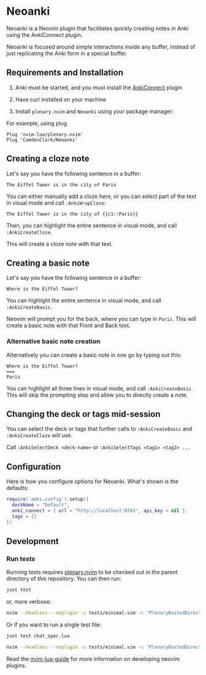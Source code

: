 # Neoanki

Neoanki is a Neovim plugin that facilitates quickly creating notes
in Anki using the AnkiConnect plugin.

Neoanki is focused around simple interactions inside any buffer, instead
of just replicating the Anki form in a special buffer.

## Requirements and Installation

1. Anki must be started, and you must install the 
[AnkiConnect](https://ankiweb.net/shared/info/2055492159) plugin

2. Have curl installed on your machine

3. Install `plenary.nvim` and `Neoanki` using your package manager:

For example, using plug

```vim
Plug 'nvim-lua/plenary.nvim'
Plug 'CamdenClark/Neoanki'
```

## Creating a cloze note

Let's say you have the following sentence in a buffer:

```
The Eiffel Tower is in the city of Paris
```

You can either manually add a cloze here, or you can select part of the 
text in visual mode and call `:AnkiWrapCloze`:

```
The Eiffel Tower is in the city of {{c1::Paris}}
```

Then, you can highlight the entire sentence in visual mode, and call `:AnkiCreateCloze`.

This will create a cloze note with that text.

## Creating a basic note

Let's say you have the following sentence in a buffer:

```
Where is the Eiffel Tower?
```

You can highlight the entire sentence in visual mode, and call `:AnkiCreateBasic`.

Neovim will prompt you for the back, where you can type in `Paris`.
This will create a basic note with that Front and Back text.

### Alternative basic note creation

Alternatively you can create a basic note in one go by typing out this:

```
Where is the Eiffel Tower?
===
Paris
```

You can highlight all three lines in visual mode, and call `:AnkiCreateBasic`.
This will skip the prompting step and allow you to directly create a note.

## Changing the deck or tags mid-session

You can select the deck or tags that further calls to `:AnkiCreateBasic` and
`:AnkiCreateCloze` will use.

Call `:AnkiSelectDeck <deck-name>` or `:AnkiSelectTags <tag1> <tag2> ...`

## Configuration

Here is how you configure options for Neoanki. What's shown is the defaults:

```lua
require('anki.config').setup({
  deckName = "Default",
  anki_connect = { url = "http://localhost:8765", api_key = nil },
  tags = {}
})
```


## Development

### Run tests

Running tests requires [plenary.nvim][plenary] to be checked out in the parent directory of _this_ repository.
You can then run:

```bash
just test
```

or, more verbose:

```bash
nvim --headless --noplugin -u tests/minimal.vim -c "PlenaryBustedDirectory tests/ {minimal_init = 'tests/minimal.vim'}"
```

Or if you want to run a single test file:

```bash
just test chat_spec.lua
```

```bash
nvim --headless --noplugin -u tests/minimal.vim -c "PlenaryBustedDirectory tests/path_to_file.lua {minimal_init = 'tests/minimal.vim'}"
```

Read the [nvim-lua-guide][nvim-lua-guide] for more information on developing neovim plugins.

[nvim-lua-guide]: https://github.com/nanotee/nvim-lua-guide
[plenary]: https://github.com/nvim-lua/plenary.nvim
